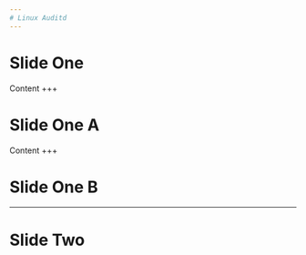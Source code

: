 ```yaml
---
# Linux Auditd
---
```

# Slide One
Content
+++
# Slide One A
Content
+++
# Slide One B
---
# Slide Two
